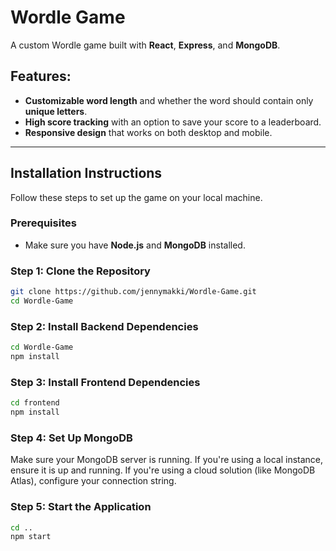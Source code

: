 # **Wordle Game**

A custom Wordle game built with **React**, **Express**, and **MongoDB**.

## **Features:**

- **Customizable word length** and whether the word should contain only **unique letters**.
- **High score tracking** with an option to save your score to a leaderboard.
- **Responsive design** that works on both desktop and mobile.

---

## **Installation Instructions**

Follow these steps to set up the game on your local machine.

### **Prerequisites**

- Make sure you have **Node.js** and **MongoDB** installed.

### **Step 1: Clone the Repository**

```bash
git clone https://github.com/jennymakki/Wordle-Game.git
cd Wordle-Game
``` 

### **Step 2: Install Backend Dependencies**

```bash
cd Wordle-Game
npm install
```

### **Step 3: Install Frontend Dependencies**

```bash
cd frontend
npm install
```

### **Step 4: Set Up MongoDB**

Make sure your MongoDB server is running. If you're using a local instance, ensure it is up and running. If you're using a cloud solution (like MongoDB Atlas), configure your connection string.

### **Step 5: Start the Application**
```bash
cd ..
npm start
```

